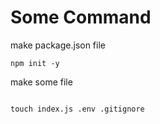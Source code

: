 # Some Command

make package.json file

```
npm init -y
```

make some file

```

touch index.js .env .gitignore
```
